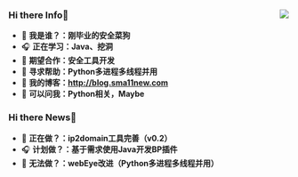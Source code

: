 ### Hi there Info👋            <img align="right" src="https://github-readme-stats.vercel.app/api?username=Sma11New&show_icons=true&theme=radical">
- 🌱 **我是谁？：刚毕业的安全菜狗**   
- 🎧 **正在学习：Java、挖洞**
- 👯 **期望合作：安全工具开发**  
- 🤔 **寻求帮助：Python多进程多线程并用**
- 🍔 **我的博客：http://blog.sma11new.com**
- 💬 **可以问我：Python相关，Maybe**
### Hi there News👋
- 🌱 **正在做？：ip2domain工具完善（v0.2）**
- 🎧 **计划做？：基于需求使用Java开发BP插件**
- 🤔 **无法做？：webEye改进（Python多进程多线程并用）**


